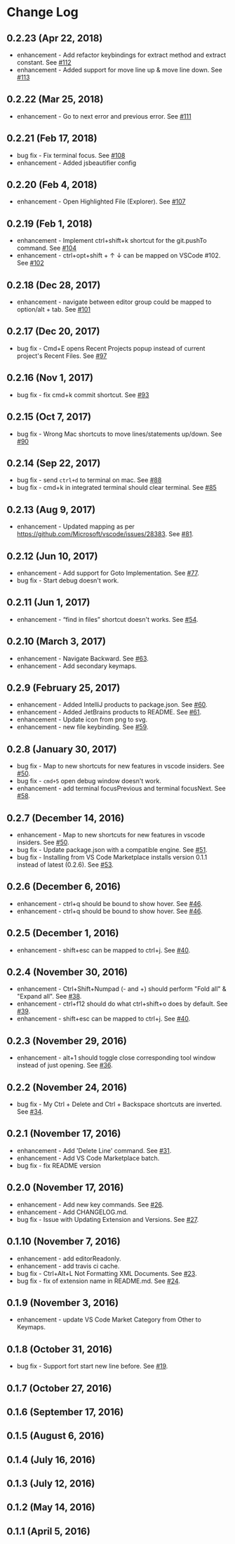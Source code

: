 # Change Log

## 0.2.23 (Apr 22, 2018)

* enhancement - Add refactor keybindings for extract method and extract constant. See [#112](https://github.com/kasecato/vscode-intellij-idea-keybindings/pull/112)
* enhancement - Added support for move line up & move line down. See [#113](https://github.com/kasecato/vscode-intellij-idea-keybindings/pull/113)

## 0.2.22 (Mar 25, 2018)

* enhancement - Go to next error and previous error. See [#111](https://github.com/kasecato/vscode-intellij-idea-keybindings/issues/111)

## 0.2.21 (Feb 17, 2018)

* bug fix - Fix terminal focus. See [#108](https://github.com/kasecato/vscode-intellij-idea-keybindings/pull/108)
* enhancement - Added jsbeautifier config

## 0.2.20 (Feb 4, 2018)

* enhancement - Open Highlighted File (Explorer). See [#107](https://github.com/kasecato/vscode-intellij-idea-keybindings/pull/107)

## 0.2.19 (Feb 1, 2018)

* enhancement - Implement ctrl+shift+k shortcut for the git.pushTo command. See [#104](https://github.com/kasecato/vscode-intellij-idea-keybindings/pull/104)
* enhancement - ctrl+opt+shift + ↑ ↓ can be mapped on VSCode #102. See [#102](https://github.com/kasecato/vscode-intellij-idea-keybindings/issues/102)

## 0.2.18 (Dec 28, 2017)

* enhancement - navigate between editor group could be mapped to option/alt + tab. See [#101](https://github.com/kasecato/vscode-intellij-idea-keybindings/issues/101)

## 0.2.17 (Dec 20, 2017)

* bug fix - Cmd+E opens Recent Projects popup instead of current project's Recent Files. See [#97](https://github.com/kasecato/vscode-intellij-idea-keybindings/issues/97)

## 0.2.16 (Nov 1, 2017)

* bug fix - fix cmd+k commit shortcut. See [#93](https://github.com/kasecato/vscode-intellij-idea-keybindings/pull/93)

## 0.2.15 (Oct 7, 2017)

* bug fix - Wrong Mac shortcuts to move lines/statements up/down. See [#90](https://github.com/kasecato/vscode-intellij-idea-keybindings/issues/90)

## 0.2.14 (Sep 22, 2017)

* bug fix - send `ctrl+d` to terminal on mac. See [#88](https://github.com/kasecato/vscode-intellij-idea-keybindings/pull/88)
* bug fix - cmd+k in integrated terminal should clear terminal. See [#85](https://github.com/kasecato/vscode-intellij-idea-keybindings/issues/85)

## 0.2.13 (Aug 9, 2017)

* enhancement - Updated mapping as per https://github.com/Microsoft/vscode/issues/28383. See [#81](https://github.com/kasecato/vscode-intellij-idea-keybindings/pull/81).

## 0.2.12 (Jun 10, 2017)

* enhancement - Add support for Goto Implementation. See [#77](https://github.com/kasecato/vscode-intellij-idea-keybindings/issues/77).
* bug fix - Start debug doesn't work.

## 0.2.11 (Jun 1, 2017)

* enhancement - “find in files” shortcut doesn't works. See [#54](https://github.com/kasecato/vscode-intellij-idea-keybindings/issues/54).

## 0.2.10 (March 3, 2017)

* enhancement - Navigate Backward. See [#63](https://github.com/kasecato/vscode-intellij-idea-keybindings/issues/63).
* enhancement - Add secondary keymaps.

## 0.2.9 (February 25, 2017)

* enhancement - Added IntelliJ products to package.json. See [#60](https://github.com/kasecato/vscode-intellij-idea-keybindings/pull/60).
* enhancement - Added JetBrains products to README. See [#61](https://github.com/kasecato/vscode-intellij-idea-keybindings/pull/61).
* enhancement - Update icon from png to svg.
* enhancement - new file keybinding. See [#59](https://github.com/kasecato/vscode-intellij-idea-keybindings/issues/59).

## 0.2.8 (January 30, 2017)

* bug fix - Map to new shortcuts for new features in vscode insiders. See [#50](https://github.com/kasecato/vscode-intellij-idea-keybindings/issues/50).
* bug fix - `cmd+5` open debug window doesn't work.
* enhancement - add terminal focusPrevious and terminal focusNext. See [#58](https://github.com/kasecato/vscode-intellij-idea-keybindings/pull/58).

## 0.2.7 (December 14, 2016)

* enhancement - Map to new shortcuts for new features in vscode insiders. See [#50](https://github.com/kasecato/vscode-intellij-idea-keybindings/issues/50).
* bug fix - Update package.json with a compatible engine. See [#51](https://github.com/kasecato/vscode-intellij-idea-keybindings/pull/51).
* bug fix - Installing from VS Code Marketplace installs version 0.1.1 instead of latest (0.2.6). See [#53](https://github.com/kasecato/vscode-intellij-idea-keybindings/issues/53).

## 0.2.6 (December 6, 2016)

* enhancement - ctrl+q should be bound to show hover. See [#46](https://github.com/kasecato/vscode-intellij-idea-keybindings/issues/46).
* enhancement - ctrl+q should be bound to show hover. See [#46](https://github.com/kasecato/vscode-intellij-idea-keybindings/issues/46).

## 0.2.5 (December 1, 2016)

* enhancement - shift+esc can be mapped to ctrl+j. See [#40](https://github.com/kasecato/vscode-intellij-idea-keybindings/issues/40).

## 0.2.4 (November 30, 2016)

* enhancement - Ctrl+Shift+Numpad (- and +) should perform "Fold all" & "Expand all". See [#38](https://github.com/kasecato/vscode-intellij-idea-keybindings/issues/38).
* enhancement - ctrl+f12 should do what ctrl+shift+o does by default. See [#39](https://github.com/kasecato/vscode-intellij-idea-keybindings/issues/39).
* enhancement - shift+esc can be mapped to ctrl+j. See [#40](https://github.com/kasecato/vscode-intellij-idea-keybindings/issues/40).

## 0.2.3 (November 29, 2016)

* enhancement - alt+1 should toggle close corresponding tool window instead of just opening. See [#36](https://github.com/kasecato/vscode-intellij-idea-keybindings/issues/36).

## 0.2.2 (November 24, 2016)

* bug fix - My Ctrl + Delete and Ctrl + Backspace shortcuts are inverted. See [#34](https://github.com/kasecato/vscode-intellij-idea-keybindings/issues/34).

## 0.2.1 (November 17, 2016)
* enhancement - Add 'Delete Line' command. See [#31](https://github.com/kasecato/vscode-intellij-idea-keybindings/pull/31).
* enhancement - Add VS Code Marketplace batch.
* bug fix - fix README version

## 0.2.0 (November 17, 2016)
* enhancement - Add new key commands. See [#26](https://github.com/kasecato/vscode-intellij-idea-keybindings/pull/26).
* enhancement - Add CHANGELOG.md.
* bug fix - Issue with Updating Extension and Versions. See [#27](https://github.com/kasecato/vscode-intellij-idea-keybindings/issues/27).

## 0.1.10 (November 7, 2016)
* enhancement - add editorReadonly.
* enhancement - add travis ci cache.
* bug fix - Ctrl+Alt+L Not Formatting XML Documents. See [#23](https://github.com/kasecato/vscode-intellij-idea-keybindings/issues/23).
* bug fix - fix of extension name in README.md. See [#24](https://github.com/kasecato/vscode-intellij-idea-keybindings/pull/24).

## 0.1.9 (November 3, 2016)
* enhancement - update VS Code Market Category from Other to Keymaps. 

## 0.1.8 (October 31, 2016)
* bug fix - Support fort start new line before. See [#19](https://github.com/kasecato/vscode-intellij-idea-keybindings/issues/19).

## 0.1.7 (October 27, 2016)

## 0.1.6 (September 17, 2016)

## 0.1.5 (August 6, 2016)

## 0.1.4 (July 16, 2016)

## 0.1.3 (July 12, 2016)

## 0.1.2 (May 14, 2016)

## 0.1.1 (April 5, 2016)
